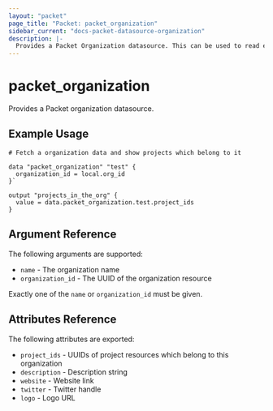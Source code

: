 ```yaml
---
layout: "packet"
page_title: "Packet: packet_organization"
sidebar_current: "docs-packet-datasource-organization"
description: |-
  Provides a Packet Organization datasource. This can be used to read existing Organizations.
---
```


# packet_organization

Provides a Packet organization datasource.

## Example Usage

```hcl
# Fetch a organization data and show projects which belong to it

data "packet_organization" "test" {
  organization_id = local.org_id
}`

output "projects_in_the_org" {
  value = data.packet_organization.test.project_ids
}

```

## Argument Reference

The following arguments are supported:

* `name` - The organization name
* `organization_id` - The UUID of the organization resource

Exactly one of the `name` or `organization_id` must be given.

## Attributes Reference

The following attributes are exported:

* `project_ids` - UUIDs of project resources which belong to this organization
* `description` - Description string
* `website` - Website link
* `twitter` - Twitter handle
* `logo` - Logo URL

